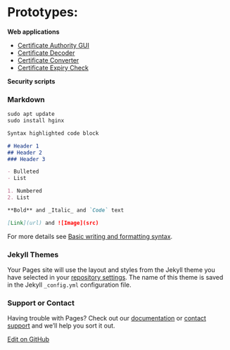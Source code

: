 # Prototypes:

**Web applications**
- [Certificate Authority GUI](https://lopeaa.github.io/p/certificate-authority.md) 
- [Certificate Decoder](https://lopeaa.github.io/p/certificate-decoder.md)
- [Certificate  Converter](https://lopeaa.github.io/p/certificate-converter.md)
- [Certificate Expiry Check](https://lopeaa.github.io/p/certificate-expiry-check.md)

**Security scripts**

### Markdown

```markdown
sudo apt update
sudo install hginx
```

```markdown
Syntax highlighted code block

# Header 1
## Header 2
### Header 3

- Bulleted
- List

1. Numbered
2. List

**Bold** and _Italic_ and `Code` text

[Link](url) and ![Image](src)
```

For more details see [Basic writing and formatting syntax](https://docs.github.com/en/github/writing-on-github/getting-started-with-writing-and-formatting-on-github/basic-writing-and-formatting-syntax).

### Jekyll Themes

Your Pages site will use the layout and styles from the Jekyll theme you have selected in your [repository settings](https://github.com/lopeaa/lopeaa.github.io/settings/pages). The name of this theme is saved in the Jekyll `_config.yml` configuration file.

### Support or Contact

Having trouble with Pages? Check out our [documentation](https://docs.github.com/categories/github-pages-basics/) or [contact support](https://support.github.com/contact) and we’ll help you sort it out.

[Edit on GitHub](https://github.com/lopeaa/lopeaa.github.io/edit/master/README.md)
